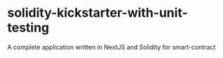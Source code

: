 # solidity-kickstarter-with-unit-testing
A complete application written in NextJS and Solidity for smart-contract
